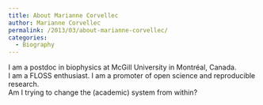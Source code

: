 ```yaml
---
title: About Marianne Corvellec
author: Marianne Corvellec
permalink: /2013/03/about-marianne-corvellec/
categories:
  - Biography
---
```

I am a postdoc in biophysics at McGill University in Montréal, Canada.  
I am a FLOSS enthusiast. I am a promoter of open science and reproducible research.  
Am I trying to change the (academic) system from within?

